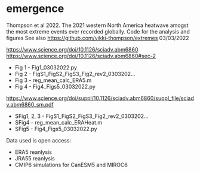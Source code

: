 # emergence

Thompson et al 2022. The 2021 western North America heatwave amogst the most extreme events ever recorded globally.
Code for the analysis and figures
See also https://github.com/vikki-thompson/extremes
03/03/2022

https://www.science.org/doi/10.1126/sciadv.abm6860
https://www.science.org/doi/10.1126/sciadv.abm6860#sec-2

- Fig 1 - Fig1_03032022.py
- Fig 2 - FigS1_FigS2_FigS3_Fig2_rev2_0303202...
- Fig 3 - reg_mean_calc_ERA5.m
- Fig 4 - Fig4_Figs5_03032022.py

https://www.science.org/doi/suppl/10.1126/sciadv.abm6860/suppl_file/sciadv.abm6860_sm.pdf
- SFig1, 2, 3 - FigS1_FigS2_FigS3_Fig2_rev2_0303202...
- SFig4 - reg_mean_calc_ERAHeat.m
- SFig5 - Fig4_Figs5_03032022.py

Data used is open access:

 - ERA5 reanlysis
 - JRA55 reanlysis
 - CMIP6 simulations for CanESM5 and MIROC6
   
